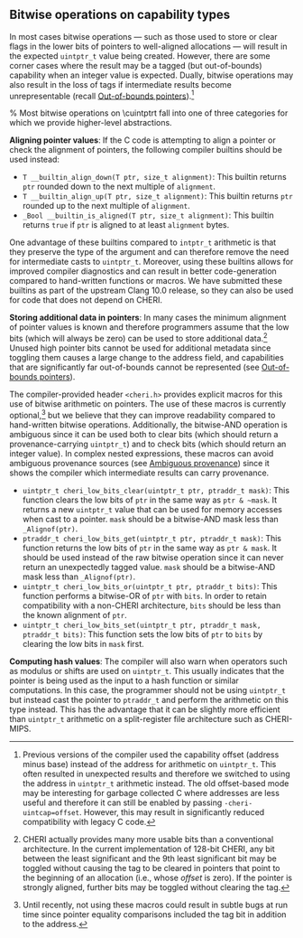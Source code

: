 ## Bitwise operations on capability types

In most cases bitwise operations &mdash; such as those used to store or clear flags
in the lower bits of pointers to well-aligned allocations &mdash; will result in the expected `uintptr_t` value being created.
However, there are some corner cases where the result may be a tagged (but out-of-bounds)
capability when an integer value is expected. <!--
\arnote{TODO: add an example. Maybe the mutex example checking low pointer bits + some alignment checks?}
-->
Dually, bitwise operations may also result in the loss of tags if intermediate results become unrepresentable (recall [Out-of-bounds pointers](out-of-bounds-pointers.html)).[^7]


%
Most bitwise operations on \cuintptrt fall into one of three categories for which we provide
higher-level abstractions.

**Aligning pointer values**:
If the C code is attempting to align a pointer or check the alignment of pointers,
the following compiler builtins should be used instead:

* `T __builtin_align_down(T ptr, size_t alignment)`:
  This builtin returns `ptr` rounded down to the next multiple of `alignment`.
* `T __builtin_align_up(T ptr, size_t alignment)`:
  This builtin returns `ptr` rounded up to the next multiple of `alignment`.
* `_Bool __builtin_is_aligned(T ptr, size_t alignment)`:
  This builtin returns `true` if `ptr` is aligned to at least `alignment` bytes.

<!--
\rwnote{It would be nice if we had, and could document here, `cheri_` versions
  of these macros.}
\arnote{Probably best to use the `__builtin` versions since that also works for upstream clang.}
-->

One advantage of these builtins compared to `intptr_t` arithmetic is that they preserve the
type of the argument and can therefore remove the need for intermediate casts to `uintptr_t`.
Moreover, using these builtins allows for improved compiler diagnostics and can result in better code-generation compared to hand-written functions or macros.
We have submitted these builtins as part of the upstream Clang 10.0 release, so they can also be used for code that does not depend on CHERI.

<!--
\arnote{Should I include some of the documentation I wrote for upstream LLVM? (\url{https://clang.llvm.org/docs/LanguageExtensions.html\#alignment-builtins})}
-->

**Storing additional data in pointers**: <!--
\label{sec:low-pointer-bits}
-->
In many cases the minimum alignment of pointer values is known and therefore
programmers assume that the low bits (which will always be zero) can be
used to store additional data.[^8]
Unused high pointer bits cannot be used for additional metadata since toggling them causes a large change to the address field, and capabilities that are significantly far out-of-bounds cannot be represented (see
[Out-of-bounds pointers](out-of-bounds-pointers.html)).

The compiler-provided header `<cheri.h>` provides explicit macros for this
use of bitwise arithmetic on pointers.
The use of these macros is currently optional,[^9]
but we believe that they can improve readability compared to hand-written bitwise operations.
Additionally, the bitwise-AND operation is ambiguous since it can be used both to clear bits (which should return a provenance-carrying `uintptr_t`) and to check bits (which should return an integer value).
In complex nested expressions, these macros can avoid ambiguous provenance sources (see [Ambiguous provenance](../compiler/ambiguous-provenance.html)) since it shows the compiler which intermediate results can carry provenance.

* `uintptr_t cheri_low_bits_clear(uintptr_t ptr, ptraddr_t mask)`:
  This function clears the low bits of `ptr` in the same way as `ptr & ~mask`.
  It returns a new `uintptr_t` value that can be used for memory accesses when cast to a pointer.
  `mask` should be a bitwise-AND mask less than `_Alignof(ptr)`.
* `ptraddr_t cheri_low_bits_get(uintptr_t ptr, ptraddr_t mask)`:
  This function returns the low bits of `ptr` in the same way as `ptr & mask`.
  It should be used instead of the raw bitwise operation since it can never return
  an unexpectedly tagged value.
  `mask` should be a bitwise-AND mask less than `_Alignof(ptr)`.
* `uintptr_t cheri_low_bits_or(uintptr_t ptr, ptraddr_t bits)`:
  This function performs a bitwise-OR of `ptr` with `bits`.
  In order to retain compatibility with a non-CHERI architecture, `bits` should be less than the known alignment of `ptr`.
* `uintptr_t cheri_low_bits_set(uintptr_t ptr, ptraddr_t mask, ptraddr_t bits)`:
  This function sets the low bits of `ptr` to `bits` by clearing the low bits in  `mask` first.

**Computing hash values**:
The compiler will also warn when operators such as modulus or shifts are used on
`uintptr_t`. This usually indicates that the pointer is being used as the input to a hash
function or similar computations.
In this case, the programmer should not be using `uintptr_t` but instead cast the pointer
to `ptraddr_t` and perform the arithmetic on this type instead.
This has the advantage that it can be slightly more efficient than `uintptr_t` arithmetic on
a split-register file architecture such as CHERI-MIPS.

<!--
\jrtcnote{This point is slightly dubious; a sufficiently-smart compiler should
be able to optimize it to the equivalent `ptraddr_t` form, provided the result
eventually is put in a `ptraddr_t` or other non-capability type and nothing
consumes the capability metadata for all the intermediate calculations (e.g.,
it's used as an index).}
\arnote{I think I was just trying to point out that it avoids wasting space for variables stored to memory (e.g., on-stack arguments, etc.)}
-->

[^7]: Previous versions of the compiler used the capability offset (address
minus base) instead of the address for arithmetic on `uintptr_t`.
This often resulted in unexpected results and therefore we switched to using
the address in `uintptr_t` arithmetic instead.
The old offset-based mode may be interesting for garbage collected C where
addresses are less useful and therefore it can still be enabled by
passing `-cheri-uintcap=offset`.
However, this may result in significantly reduced compatibility with legacy C code.

[^8]: CHERI actually provides many more usable bits than a conventional architecture.
In the current implementation of 128-bit CHERI, any bit between<!--
\psnote{inclusive?} --> the least
significant and the 9th least significant bit may be toggled without causing
the tag to be cleared in pointers that point to the beginning of an allocation (i.e., whose *offset* is zero).  <!--
\psnote{This is confusing &mdash; not clearing the tag isn't the same as not destroying part of the pointer data...} -->
If the pointer is strongly aligned, further bits may be toggled without clearing the tag.
<!--
\nwfnote{But the macros only permit the use of the bottom 5.  We should say that somewhere.}
-->

[^9]: Until recently, not using these macros could result in subtle bugs at run time since pointer equality comparisons included the tag bit in addition to the address.
